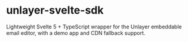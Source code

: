 # unlayer-svelte-sdk
Lightweight Svelte 5 + TypeScript wrapper for the Unlayer embeddable email editor, with a demo app and CDN fallback support.

